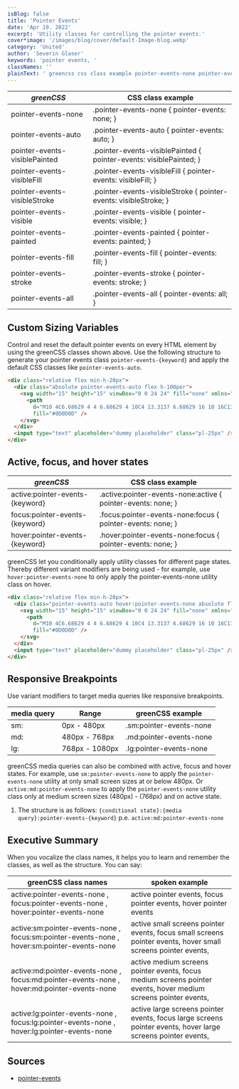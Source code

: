 ```yaml
---
isBlog: false
title: 'Pointer Events'
date: 'Apr 19. 2022'
excerpt: 'Utility classes for controlling the pointer events.'
cover*image: '/images/blog/cover/default-Image-blog.webp'
category: 'United'
author: 'Severin Glaser'
keywords: 'pointer events, '
classNames: ''
plainText: ' greencss css class example pointer-events-none pointer-events-none pointer-events: none; pointer-events-auto pointer-events-auto pointer-events: auto; pointer-events-visiblepainted pointer-events-visiblepainted pointer-events: visiblepainted; pointer-events-visiblefill pointer-events-visiblefill pointer-events: visiblefill; pointer-events-visiblestroke pointer-events-visiblestroke pointer-events: visiblestroke; pointer-events-visible pointer-events-visible pointer-events: visible; pointer-events-painted pointer-events-painted pointer-events: painted; pointer-events-fill pointer-events-fill pointer-events: fill; pointer-events-stroke pointer-events-stroke pointer-events: stroke; pointer-events-all pointer-events-all pointer-events: all; custom sizing variables control and reset the default pointer events on every html element by using the greencss classes shown above use the following structure to generate your pointer events class `pointer-events keyword ` and apply the default css classes like `pointer-events-auto`  active focus and hover states greencss css class example active:pointer-events keyword active :pointer-events-none:active pointer-events: none; focus:pointer-events keyword focus :pointer-events-none:focus pointer-events: none; hover:pointer-events keyword hover :pointer-events-none:focus pointer-events: none; greencss let you conditionally apply utility classes for different page states thereby different variant modifiers are being used for example use `hover:pointer-events-none` to only apply the pointer-events-none utility class on hover  responsive breakpoints use variant modifiers to target media queries like responsive breakpoints media query range greencss example sm: 0px 480px sm:pointer-events-none md: 480px 768px md:pointer-events-none lg: 768px 1080px lg:pointer-events-none greencss media queries can also be combined with active focus and hover states for example use `sm:pointer-events-none` to apply the `pointer-events-none` utility at only small screen sizes at or below 480px or `active:md:pointer-events-none` to apply the `pointer-events-none` utility class only at medium screen sizes 480px 768px and on active state 1 the structure is as follows: ` conditional state : media query :pointer-events keyword ` p e `active:md:pointer-events-none` executive summary when you vocalize the class names it helps you to learn and remember the classes as well as the structure you can say: greencss class names spoken example active:pointer-events-none focus:pointer-events-none hover:pointer-events-none active pointer events focus pointer events hover pointer events active:sm:pointer-events-none focus:sm:pointer-events-none hover:sm:pointer-events-none active small screens pointer events focus small screens pointer events hover small screens pointer events active:md:pointer-events-none focus:md:pointer-events-none hover:md:pointer-events-none active medium screens pointer events focus medium screens pointer events hover medium screens pointer events active:lg:pointer-events-none focus:lg:pointer-events-none hover:lg:pointer-events-none active large screens pointer events focus large screens pointer events hover large screens pointer events sources pointer-events https: developer mozilla org en-us docs web css pointer-events '
---
```


| _greenCSS_                    | CSS class example                                                  |
| ----------------------------- | ------------------------------------------------------------------ |
| pointer-events-none           | .pointer-events-none { pointer-events: none; }                     |
| pointer-events-auto           | .pointer-events-auto { pointer-events: auto; }                     |
| pointer-events-visiblePainted | .pointer-events-visiblePainted { pointer-events: visiblePainted; } |
| pointer-events-visibleFill    | .pointer-events-visibleFill { pointer-events: visibleFill; }       |
| pointer-events-visibleStroke  | .pointer-events-visibleStroke { pointer-events: visibleStroke; }   |
| pointer-events-visible        | .pointer-events-visible { pointer-events: visible; }               |
| pointer-events-painted        | .pointer-events-painted { pointer-events: painted; }               |
| pointer-events-fill           | .pointer-events-fill { pointer-events: fill; }                     |
| pointer-events-stroke         | .pointer-events-stroke { pointer-events: stroke; }                 |
| pointer-events-all            | .pointer-events-all { pointer-events: all; }                       |

## Custom Sizing Variables

Control and reset the default pointer events on every HTML element by using the greenCSS classes shown above. Use the following structure to generate your pointer events class `pointer-events-{keyword}` and apply the default CSS classes like `pointer-events-auto`.

```html
<div class="relative flex min-h-20px">
  <div class="absolute pointer-events-auto flex h-100per">
    <svg width="15" height="15" viewBox="0 0 24 24" fill="none" xmlns="http://www.w3.org/2000/svg" class="my-auto">
      <path
        d="M10 4C6.68629 4 4 6.68629 4 10C4 13.3137 6.68629 16 10 16C13.3137 16 16 13.3137 16 10C16 6.68629 13.3137 4 10 4ZM2 10C2 5.58172 5.58172 2 10 2C14.4183 2 18 5.58172 18 10C18 11.8487 17.3729 13.551 16.3199 14.9056L21.7071 20.2929C22.0976 20.6834 22.0976 21.3166 21.7071 21.7071C21.3166 22.0976 20.6834 22.0976 20.2929 21.7071L14.9056 16.3199C13.551 17.3729 11.8487 18 10 18C5.58172 18 2 14.4183 2 10Z"
        fill="#0D0D0D" />
    </svg>
  </div>
  <input type="text" placeholder="dummy placeholder" class="pl-25px" />
</div>
```

## Active, focus, and hover states

| _greenCSS_                      | CSS class example                                             |
| ------------------------------- | ------------------------------------------------------------- |
| active:pointer-events-{keyword} | .active\:pointer-events-none:active { pointer-events: none; } |
| focus:pointer-events-{keyword}  | .focus\:pointer-events-none:focus { pointer-events: none; }   |
| hover:pointer-events-{keyword}  | .hover\:pointer-events-none:focus { pointer-events: none; }   |

greenCSS let you conditionally apply utility classes for different page states. Thereby different variant modifiers are being used - for example, use `hover:pointer-events-none` to only apply the pointer-events-none utility class on hover.

```html
<div class="relative flex min-h-20px">
  <div class="pointer-events-auto hover:pointer-events-none absolute flex h-100per">
    <svg width="15" height="15" viewBox="0 0 24 24" fill="none" xmlns="http://www.w3.org/2000/svg" class="my-auto">
      <path
        d="M10 4C6.68629 4 4 6.68629 4 10C4 13.3137 6.68629 16 10 16C13.3137 16 16 13.3137 16 10C16 6.68629 13.3137 4 10 4ZM2 10C2 5.58172 5.58172 2 10 2C14.4183 2 18 5.58172 18 10C18 11.8487 17.3729 13.551 16.3199 14.9056L21.7071 20.2929C22.0976 20.6834 22.0976 21.3166 21.7071 21.7071C21.3166 22.0976 20.6834 22.0976 20.2929 21.7071L14.9056 16.3199C13.551 17.3729 11.8487 18 10 18C5.58172 18 2 14.4183 2 10Z"
        fill="#0D0D0D" />
    </svg>
  </div>
  <input type="text" placeholder="dummy placeholder" class="pl-25px" />
</div>
```

## Responsive Breakpoints

Use variant modifiers to target media queries like responsive breakpoints.

| media query | Range          | greenCSS example        |
| ----------- | -------------- | ----------------------- |
| sm:         | 0px - 480px    | .sm:pointer-events-none |
| md:         | 480px - 768px  | .md:pointer-events-none |
| lg:         | 768px - 1080px | .lg:pointer-events-none |

greenCSS media queries can also be combined with active, focus and hover states. For example, use `sm:pointer-events-none` to apply the `pointer-events-none` utility at only small screen sizes at or below 480px. Or `active:md:pointer-events-none` to apply the `pointer-events-none` utility class only at medium screen sizes (480px) - (768px) and on active state.

1. The structure is as follows: `{conditional state}:{media query}:pointer-events-{keyword}` p.e. `active:md:pointer-events-none`

## Executive Summary

When you vocalize the class names, it helps you to learn and remember the classes, as well as the structure. You can say:

| greenCSS class names                                                                        | spoken example                                                                                                  |
| ------------------------------------------------------------------------------------------- | --------------------------------------------------------------------------------------------------------------- |
| active:pointer-events-none , focus:pointer-events-none , hover:pointer-events-none          | active pointer events, focus pointer events, hover pointer events                                               |
| active:sm:pointer-events-none , focus:sm:pointer-events-none , hover:sm:pointer-events-none | active small screens pointer events, focus small screens pointer events, hover small screens pointer events,    |
| active:md:pointer-events-none , focus:md:pointer-events-none , hover:md:pointer-events-none | active medium screens pointer events, focus medium screens pointer events, hover medium screens pointer events, |
| active:lg:pointer-events-none , focus:lg:pointer-events-none , hover:lg:pointer-events-none | active large screens pointer events, focus large screens pointer events, hover large screens pointer events,    |

## Sources

- [pointer-events](https://developer.mozilla.org/en-US/docs/Web/CSS/pointer-events)
